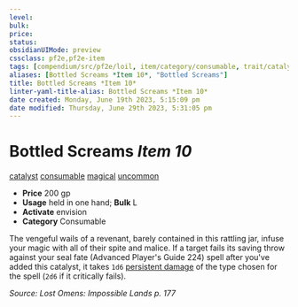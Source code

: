 ```yaml
---
level:
bulk:
price:
status:
obsidianUIMode: preview
cssclass: pf2e,pf2e-item
tags: [compendium/src/pf2e/loil, item/category/consumable, trait/catalyst, trait/consumable, trait/magical, trait/uncommon]
aliases: [Bottled Screams *Item 10*, "Bottled Screams"]
title: Bottled Screams *Item 10*
linter-yaml-title-alias: Bottled Screams *Item 10*
date created: Monday, June 19th 2023, 5:15:09 pm
date modified: Thursday, June 29th 2023, 5:31:05 pm
---
```


# Bottled Screams *Item 10*

[catalyst](rules/traits/catalyst-som.md) [consumable](rules/traits/consumable.md) [magical](rules/traits/magical.md) [uncommon](rules/traits/uncommon.md)  

- **Price** 200 gp
- **Usage** held in one hand; **Bulk** L
- **Activate** envision
- **Category** Consumable

The vengeful wails of a revenant, barely contained in this rattling jar, infuse your magic with all of their spite and malice. If a target fails its saving throw against your seal fate (Advanced Player's Guide 224) spell after you've added this catalyst, it takes `1d6` [persistent damage](rules/conditions.md#Persistent%20Damage) of the type chosen for the spell (`2d6` if it critically fails).

*Source: Lost Omens: Impossible Lands p. 177*
